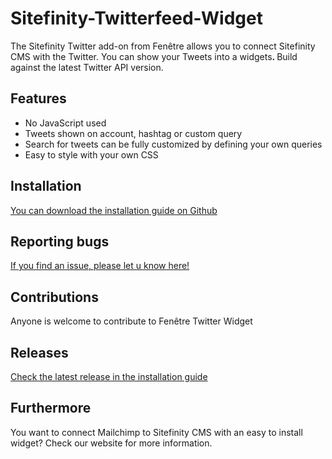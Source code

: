 # Sitefinity-Twitterfeed-Widget
<p>The Sitefinity Twitter add-on from Fen&ecirc;tre allows you to connect Sitefinity CMS with the Twitter. You can show your Tweets into a widgets<strong>. </strong>Build against the latest Twitter API version.</p>

<h2><strong>Features</strong></h2>

<ul>
	<li>No JavaScript used</li>
	<li>Tweets shown on account, hashtag or custom query</li>
	<li>Search for tweets can be fully customized by defining your own queries</li>
	<li>Easy to style with your own CSS</li>
</ul>

<h2><strong>Installation</strong></h2>

<p><a href=https://github.com/Fenetre/Sitefinity-Twitterfeed-Widget/blob/master/Installation%20Guide%20Twitterfeed>You can download the installation guide on Github</a></p>

<h2><strong>Reporting bugs</strong></h2>

<p> <p><a href=https://github.com/Fenetre/Sitefinity-Twitterfeed-Widget/blob/master/Installation%20Guide%20Twitterfeed> If you find an issue, please let u know here!</a> 

<h2><strong>Contributions</strong></h2>

<p>Anyone is welcome to contribute to Fen&ecirc;tre Twitter Widget</p>

<h2><strong>Releases</strong></h2>
<a href=https://github.com/Fenetre/Sitefinity-Twitterfeed-Widget/blob/master/Installation%20Guide%20Twitterfeed>Check the latest  release in the installation guide</a></p>

<h2><strong>Furthermore</strong></h2>

<p>You want to connect Mailchimp to Sitefinity CMS with an easy to install widget? Check our website for more information.</p>
